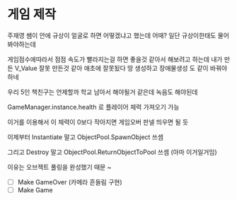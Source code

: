 # 게임 제작


주재영 쌤이 안에 규상이 얼굴로 하면 어떻겠냐고 했는데 어때? 일단 규상이한태도 물어봐야하는데

게임점수에따라서 점점 속도가 빨라지는걸 하면 좋을것 같아서 해보려고 하는데
내가 만든 V_Value 잘못 만든것 같아 애초에 잘못됬다
땅 생성하고 장애물생성 도 같이 바꿔야 하네

우리 5인 책친구는 언제할까 학교 남아서 해야될거 같은데 녹음도 해야된데




GameManager.instance.health 로 플레이어 체력 가져오기 가능

이거를 이용해서 이 체력이 0보다 작아지면 게임오버 판넬 띄우면 될 듯

이제부터 Instantiate 말고 ObjectPool.SpawnObject 쓰셈

그리고 Destroy 말고 ObjectPool.ReturnObjectToPool 쓰셈 (아마 이거일거임)

이유는 오브젝트 풀링을 완성했기 때문 ~

- [ ] Make GameOver (카메라 흔들림 구현)
- [ ] Make Game
